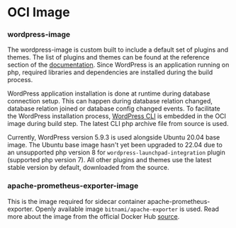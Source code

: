 # OCI Image

### wordpress-image

The wordpress-image is custom built to include a default set of plugins and themes. The list of
plugins and themes can be found at the reference section of the
[documentation](https://charmhub.io/wordpress-k8s/docs/reference). Since WordPress is
an application running on php, required libraries and dependencies are installed during the build
process.

WordPress application installation is done at runtime during database connection setup. This can
happen during database relation changed, database relation joined or database config changed
events.
To facilitate the WordPress installation process,
[WordPress CLI](https://make.wordpress.org/cli/handbook/guides/installing/) is embedded in the OCI
image during build step. The latest CLI php archive file from source is used.

Currently, WordPress version 5.9.3 is used alongside Ubuntu 20.04 base image. The Ubuntu base image
hasn't yet been upgraded to 22.04 due to an unsupported php version 8 for
`wordpress-launchpad-integration` plugin (supported php version 7). All other plugins and themes use
the latest stable version by default, downloaded from the source.

### apache-prometheus-exporter-image

This is the image required for sidecar container apache-prometheus-exporter. Openly available image
`bitnami/apache-exporter` is used. Read more about the image from the official Docker Hub
[source](https://hub.docker.com/r/bitnami/apache-exporter/).
